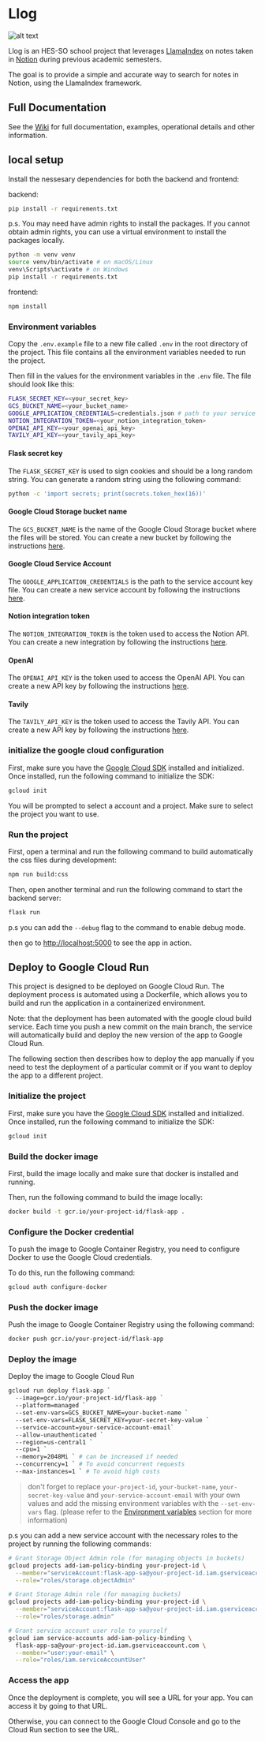 # Llog

![alt text](assets/cover.png)

Llog is an HES-SO school project that leverages [LlamaIndex](https://github.com/run-llama/llama_index) on notes taken in [Notion](https://www.notion.com) during previous academic semesters.

The goal is to provide a simple and accurate way to search for notes in Notion, using the LlamaIndex framework.

## Full Documentation

See the [Wiki](https://github.com/davidmarsoni/Llog/wiki) for full documentation, examples, operational details and other information.

## local setup

Install the nessesary dependencies for both the backend and frontend:

backend:

```bash
pip install -r requirements.txt
```

p.s. You may need have admin rights to install the packages. If you cannot obtain admin rights, you can use a virtual environment to install the packages locally.

```bash
python -m venv venv
source venv/bin/activate # on macOS/Linux
venv\Scripts\activate # on Windows
pip install -r requirements.txt
```

frontend:

```bash
npm install
```

### Environment variables

Copy the `.env.example` file to a new file called `.env` in the root directory of the project. This file contains all the environment variables needed to run the project.

Then fill in the values for the environment variables in the `.env` file. The file should look like this:

```bash
FLASK_SECRET_KEY=<your_secret_key>
GCS_BUCKET_NAME=<your_bucket_name>
GOOGLE_APPLICATION_CREDENTIALS=credentials.json # path to your service account key
NOTION_INTEGRATION_TOKEN=<your_notion_integration_token>
OPENAI_API_KEY=<your_openai_api_key>
TAVILY_API_KEY=<your_tavily_api_key>
```

#### Flask secret key

The `FLASK_SECRET_KEY` is used to sign cookies and should be a long random string. You can generate a random string using the following command:

```bash
python -c 'import secrets; print(secrets.token_hex(16))'
```

#### Google Cloud Storage bucket name

The `GCS_BUCKET_NAME` is the name of the Google Cloud Storage bucket where the files will be stored. You can create a new bucket by following the instructions [here](https://cloud.google.com/storage/docs/creating-buckets).

#### Google Cloud Service Account

The `GOOGLE_APPLICATION_CREDENTIALS` is the path to the service account key file. You can create a new service account by following the instructions [here](https://developers.google.com/workspace/guides/create-credentials#create_credentials_for_a_service_account).

#### Notion integration token

The `NOTION_INTEGRATION_TOKEN` is the token used to access the Notion API. You can create a new integration by following the instructions [here](https://developers.notion.com/docs/getting-started#step-1-create-an-integration).

#### OpenAI

The `OPENAI_API_KEY` is the token used to access the OpenAI API. You can create a new API key by following the instructions [here](https://platform.openai.com/docs/api-reference/authentication).

#### Tavily

The `TAVILY_API_KEY` is the token used to access the Tavily API. You can create a new API key by following the instructions [here](https://docs.tavily.com/documentation/quickstart).

### initialize the google cloud configuration

First, make sure you have the [Google Cloud SDK](https://cloud.google.com/sdk/docs/install) installed and initialized. Once installed, run the following command to initialize the SDK:

```bash
gcloud init
```

You will be prompted to select a account and a project. Make sure to select the project you want to use.

### Run the project

First, open a terminal and run the following command to build automatically the css files during development:

```bash
npm run build:css
```

Then, open another terminal and run the following command to start the backend server:

```bash
flask run
```

p.s you can add the `--debug` flag to the command to enable debug mode.

then go to [http://localhost:5000](http://localhost:5000) to see the app in action.

## Deploy to Google Cloud Run
This project is designed to be deployed on Google Cloud Run. The deployment process is automated using a Dockerfile, which allows you to build and run the application in a containerized environment.

Note: that the deployment has been automated with the google cloud build service. Each time you push a new commit on the main branch, the service will automatically build and deploy the new version of the app to Google Cloud Run.

The following section then describes how to deploy the app manually if you need to test the deployment of a particular commit or if you want to deploy the app to a different project.

### Initialize the project

First, make sure you have the [Google Cloud SDK](https://cloud.google.com/sdk/docs/install) installed and initialized. Once installed, run the following command to initialize the SDK:

```bash
gcloud init
```

### Build the docker image

First, build the image locally and make sure that docker is installed and running.

Then, run the following command to build the image locally:

```bash
docker build -t gcr.io/your-project-id/flask-app .
```

### Configure the Docker credential

To push the image to Google Container Registry, you need to configure Docker to use the Google Cloud credentials.

To do this, run the following command:

```bash
gcloud auth configure-docker
```

### Push the docker image

Push the image to Google Container Registry using the following command:

```bash
docker push gcr.io/your-project-id/flask-app
```

### Deploy the image
Deploy the image to Google Cloud Run

```bash
gcloud run deploy flask-app `
  --image=gcr.io/your-project-id/flask-app `
  --platform=managed `
  --set-env-vars=GCS_BUCKET_NAME=your-bucket-name `
  --set-env-vars=FLASK_SECRET_KEY=your-secret-key-value `
  --service-account=your-service-account-email`
  --allow-unauthenticated `
  --region=us-central1 `
  --cpu=1 `
  --memory=2048Mi ` # can be increased if needed 
  --concurrency=1 ` # To avoid concurrent requests 
  --max-instances=1 ` # To avoid high costs
```

> don't forget to replace `your-project-id`, `your-bucket-name`, `your-secret-key-value` and `your-service-account-email` with your own values and add the missing environment variables with the `--set-env-vars` flag. (please refer to the [Environment variables](#environment-variables) section for more information)

p.s you can add a new service account with the necessary roles to the project by running the following commands:

```bash
# Grant Storage Object Admin role (for managing objects in buckets)
gcloud projects add-iam-policy-binding your-project-id \
  --member="serviceAccount:flask-app-sa@your-project-id.iam.gserviceaccount.com" \
  --role="roles/storage.objectAdmin"

# Grant Storage Admin role (for managing buckets)
gcloud projects add-iam-policy-binding your-project-id \
  --member="serviceAccount:flask-app-sa@your-project-id.iam.gserviceaccount.com" \
  --role="roles/storage.admin"

# Grant service account user role to yourself
gcloud iam service-accounts add-iam-policy-binding \
  flask-app-sa@your-project-id.iam.gserviceaccount.com \
  --member="user:your-email" \
  --role="roles/iam.serviceAccountUser"
```

### Access the app

Once the deployment is complete, you will see a URL for your app. You can access it by going to that URL.

Otherwise, you can connect to the Google Cloud Console and go to the Cloud Run section to see the URL.